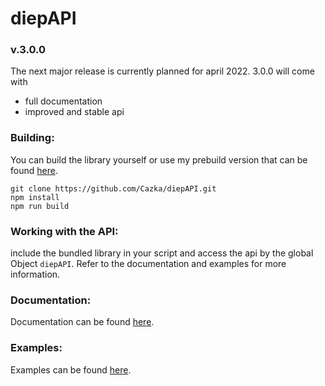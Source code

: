# diepAPI

### v.3.0.0

The next major release is currently planned for april 2022. 
3.0.0 will come with
- full documentation
- improved and stable api

### Building:

You can build the library yourself or use my prebuild version that can be found [here](https://github.com/Cazka/diepAPI/releases/).

```
git clone https://github.com/Cazka/diepAPI.git
npm install
npm run build
```

### Working with the API:

include the bundled library in your script and access the api by the global Object `diepAPI`.
Refer to the documentation and examples for more information.

### Documentation:

Documentation can be found [here](https://cazka.github.io/diepAPI/).

### Examples:

Examples can be found [here](https://github.com/Cazka/diepAPI/blob/main/examples/).
